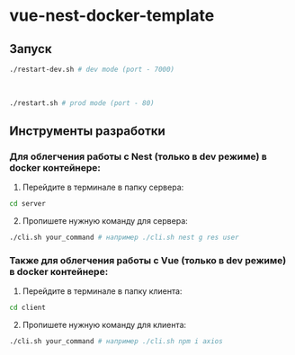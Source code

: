 # vue-nest-docker-template

## Запуск 

```bash
./restart-dev.sh # dev mode (port - 7000)
```

<br/>

```bash
./restart.sh # prod mode (port - 80)
```

## Инструменты разработки

### Для облегчения работы с Nest (только в dev режиме) в docker контейнере:

1) Перейдите в терминале в папку   сервера:

```bash
cd server
```

2) Пропишете нужную команду для сервера:

```bash
./cli.sh your_command # например ./cli.sh nest g res user
```

### Также для облегчения работы с Vue (только в dev режиме) в docker контейнере:

1) Перейдите в терминале в папку клиента:

```bash
cd client
```

2) Пропишете нужную команду для клиента:

```bash
./cli.sh your_command # например ./cli.sh npm i axios
```
